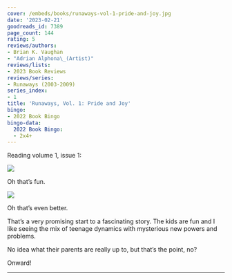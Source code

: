 ```yaml
---
cover: /embeds/books/runaways-vol-1-pride-and-joy.jpg
date: '2023-02-21'
goodreads_id: 7389
page_count: 144
rating: 5
reviews/authors:
- Brian K. Vaughan
- "Adrian Alphona\_(Artist)"
reviews/lists:
- 2023 Book Reviews
reviews/series:
- Runaways (2003-2009)
series_index:
- 1
title: 'Runaways, Vol. 1: Pride and Joy'
bingo:
- 2022 Book Bingo
bingo-data:
  2022 Book Bingo:
  - 2x4+
---
```

Reading volume 1, issue 1:

![](/embeds/books/attachments/runaways-v1-eeae62.png)

Oh that’s fun. 

![](/embeds/books/attachments/runaways-v1-569e60.png)

Oh that’s even better. 

That’s a very promising start to a fascinating story. The kids are fun and I like seeing the mix of teenage dynamics with mysterious new powers and problems. 

No idea what their parents are really up to, but that’s the point, no?

Onward!

<!--more-->

---


